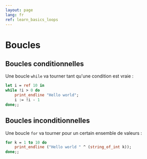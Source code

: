 ```yaml
---
layout: page
lang: fr
ref: learn_basics_loops
---
```


# Boucles

## Boucles conditionnelles

Une boucle `while` va tourner tant qu'une condition est vraie :

```ocaml
let i = ref 10 in
while !i > 0 do
    print_endline "Hello world";
    i := !i - 1
done;;
```

## Boucles inconditionnelles

Une boucle `for` va tourner pour un certain ensemble de valeurs :

```ocaml
for k = 1 to 10 do
    print_endline ("Hello world " ^ (string_of_int k));
done;;
```
